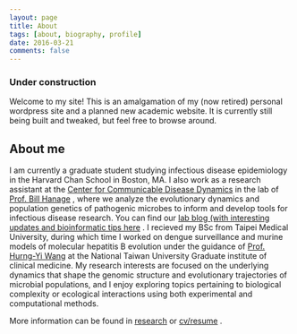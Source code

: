 ```yaml
---
layout: page
title: About
tags: [about, biography, profile]
date: 2016-03-21
comments: false
---
```

    
### Under construction

Welcome to my site! This is an amalgamation of my (now retired) personal wordpress site and a planned new academic website. It is currently still being built and tweaked, but feel free to browse around. 

## About me

I am currently a graduate student studying infectious disease epidemiology in the Harvard Chan School in Boston, MA. I also work as a research assistant at the [Center for Communicable Disease Dynamics](https://ccdd.hsph.harvard.edu/) in the lab of [Prof. Bill Hanage](https://www.hsph.harvard.edu/william-hanage/) , where we analyze the evolutionary dynamics and population genetics of pathogenic microbes to inform and develop tools for infectious disease research. You can find our [lab blog (with interesting updates and bioinformatic tips here](https://c2-d2.github.io/hanage-lab/) . I recieved my BSc from Taipei Medical University, during which time I worked on dengue surveillance and murine models of molecular hepatitis B evolution under the guidance of [Prof. Hurng-Yi Wang](https://hurngyi.wixsite.com/hurngyi-1) at the National Taiwan University Graduate institute of clinical medicine. My research interests are focused on the underlying dynamics that shape the genomic structure and evolutionary trajectories of microbial populations, and I enjoy exploring topics pertaining to biological complexity or ecological interactions using both experimental and computational methods. 

More information can be found in [research](https://micro-it.github.io/research/)  or  [cv/resume](https://drive.google.com/file/d/1lW_JLhQQ74RKq2hXakbirrpJ1ykD_mMx/view?usp=sharing) . 



